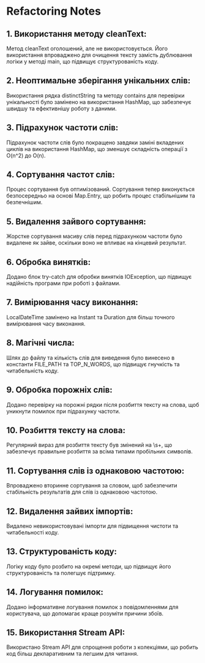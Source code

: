 # Refactoring Notes

## 1. Використання методу cleanText:
Метод cleanText оголошений, але не використовується. Його використання впроваджено для очищення тексту замість дублювання логіки у методі main, що підвищує структурованість коду.

## 2. Неоптимальне зберігання унікальних слів:
Використання рядка distinctString та методу contains для перевірки унікальності було замінено на використання HashMap, що забезпечує швидшу та ефективнішу роботу з даними.

## 3. Підрахунок частоти слів:
Підрахунок частоти слів було покращено завдяки заміні вкладених циклів на використання HashMap, що зменшує складність операції з O(n^2) до O(n).

## 4. Сортування частот слів:
Процес сортування був оптимізований. Сортування тепер виконується безпосередньо на основі Map.Entry, що робить процес стабільнішим та безпечнішим.

## 5. Видалення зайвого сортування:
Жорстке сортування масиву слів перед підрахунком частоти було видалене як зайве, оскільки воно не впливає на кінцевий результат.

## 6. Обробка винятків:
Додано блок try-catch для обробки винятків IOException, що підвищує надійність програми при роботі з файлами.

## 7. Вимірювання часу виконання:
LocalDateTime замінено на Instant та Duration для більш точного вимірювання часу виконання.

## 8. Магічні числа:
Шлях до файлу та кількість слів для виведення було винесено в константи FILE_PATH та TOP_N_WORDS, що підвищує гнучкість та читабельність коду.

## 9. Обробка порожніх слів:
Додано перевірку на порожні рядки після розбиття тексту на слова, щоб уникнути помилок при підрахунку частоти.

## 10. Розбиття тексту на слова:
Регулярний вираз для розбиття тексту був змінений на \\s+, що забезпечує правильне розбиття за всіма типами пробільних символів.

## 11. Сортування слів із однаковою частотою:
Впроваджено вторинне сортування за словом, щоб забезпечити стабільність результатів для слів із однаковою частотою.

## 12. Видалення зайвих імпортів:
Видалено невикористовувані імпорти для підвищення чистоти та читабельності коду.

## 13. Структурованість коду:
Логіку коду було розбито на окремі методи, що підвищує його структурованість та полегшує підтримку.

## 14. Логування помилок:
Додано інформативне логування помилок з повідомленнями для користувача, що допомагає краще розуміти причини збоїв.

## 15. Використання Stream API:
Використано Stream API для спрощення роботи з колекціями, що робить код більш декларативним та легшим для читання.
